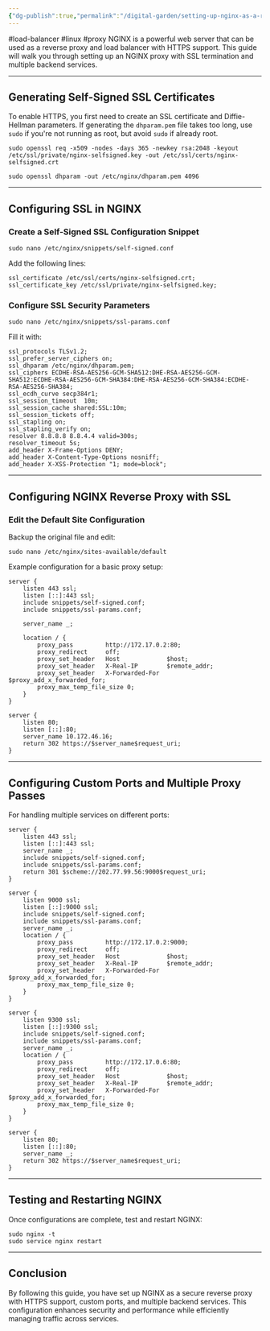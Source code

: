 ```yaml
---
{"dg-publish":true,"permalink":"/digital-garden/setting-up-nginx-as-a-reverse-proxy-with-load-balancing-and-https/","noteIcon":""}
---
```


#load-balancer #linux #proxy
NGINX is a powerful web server that can be used as a reverse proxy and load balancer with HTTPS support. This guide will walk you through setting up an NGINX proxy with SSL termination and multiple backend services.

---

## Generating Self-Signed SSL Certificates

To enable HTTPS, you first need to create an SSL certificate and Diffie-Hellman parameters. If generating the `dhparam.pem` file takes too long, use `sudo` if you're not running as root, but avoid `sudo` if already root.

```
sudo openssl req -x509 -nodes -days 365 -newkey rsa:2048 -keyout /etc/ssl/private/nginx-selfsigned.key -out /etc/ssl/certs/nginx-selfsigned.crt

sudo openssl dhparam -out /etc/nginx/dhparam.pem 4096
```

---

## Configuring SSL in NGINX

### Create a Self-Signed SSL Configuration Snippet

```
sudo nano /etc/nginx/snippets/self-signed.conf
```

Add the following lines:

```
ssl_certificate /etc/ssl/certs/nginx-selfsigned.crt;
ssl_certificate_key /etc/ssl/private/nginx-selfsigned.key;
```

### Configure SSL Security Parameters

```
sudo nano /etc/nginx/snippets/ssl-params.conf
```

Fill it with:

```
ssl_protocols TLSv1.2;
ssl_prefer_server_ciphers on;
ssl_dhparam /etc/nginx/dhparam.pem;
ssl_ciphers ECDHE-RSA-AES256-GCM-SHA512:DHE-RSA-AES256-GCM-SHA512:ECDHE-RSA-AES256-GCM-SHA384:DHE-RSA-AES256-GCM-SHA384:ECDHE-RSA-AES256-SHA384;
ssl_ecdh_curve secp384r1;
ssl_session_timeout  10m;
ssl_session_cache shared:SSL:10m;
ssl_session_tickets off;
ssl_stapling on;
ssl_stapling_verify on;
resolver 8.8.8.8 8.8.4.4 valid=300s;
resolver_timeout 5s;
add_header X-Frame-Options DENY;
add_header X-Content-Type-Options nosniff;
add_header X-XSS-Protection "1; mode=block";
```

---

## Configuring NGINX Reverse Proxy with SSL

### Edit the Default Site Configuration

Backup the original file and edit:

```
sudo nano /etc/nginx/sites-available/default
```

Example configuration for a basic proxy setup:

```
server {
    listen 443 ssl;
    listen [::]:443 ssl;
    include snippets/self-signed.conf;
    include snippets/ssl-params.conf;

    server_name _;

    location / {
        proxy_pass         http://172.17.0.2:80;
        proxy_redirect     off;
        proxy_set_header   Host             $host;
        proxy_set_header   X-Real-IP        $remote_addr;
        proxy_set_header   X-Forwarded-For  $proxy_add_x_forwarded_for;
        proxy_max_temp_file_size 0;
    }
}

server {
    listen 80;
    listen [::]:80;
    server_name 10.172.46.16;
    return 302 https://$server_name$request_uri;
}
```

---

## Configuring Custom Ports and Multiple Proxy Passes

For handling multiple services on different ports:

```
server {
    listen 443 ssl;
    listen [::]:443 ssl;
    server_name _;
    include snippets/self-signed.conf;
    include snippets/ssl-params.conf;
    return 301 $scheme://202.77.99.56:9000$request_uri;
}

server {
    listen 9000 ssl;
    listen [::]:9000 ssl;
    include snippets/self-signed.conf;
    include snippets/ssl-params.conf;
    server_name _;
    location / {
        proxy_pass         http://172.17.0.2:9000;
        proxy_redirect     off;
        proxy_set_header   Host             $host;
        proxy_set_header   X-Real-IP        $remote_addr;
        proxy_set_header   X-Forwarded-For  $proxy_add_x_forwarded_for;
        proxy_max_temp_file_size 0;
    }
}

server {
    listen 9300 ssl;
    listen [::]:9300 ssl;
    include snippets/self-signed.conf;
    include snippets/ssl-params.conf;
    server_name _;
    location / {
        proxy_pass         http://172.17.0.6:80;
        proxy_redirect     off;
        proxy_set_header   Host             $host;
        proxy_set_header   X-Real-IP        $remote_addr;
        proxy_set_header   X-Forwarded-For  $proxy_add_x_forwarded_for;
        proxy_max_temp_file_size 0;
    }
}

server {
    listen 80;
    listen [::]:80;
    server_name _;
    return 302 https://$server_name$request_uri;
}
```

---

## Testing and Restarting NGINX

Once configurations are complete, test and restart NGINX:

```
sudo nginx -t
sudo service nginx restart
```

---

## Conclusion

By following this guide, you have set up NGINX as a secure reverse proxy with HTTPS support, custom ports, and multiple backend services. This configuration enhances security and performance while efficiently managing traffic across services.
```


